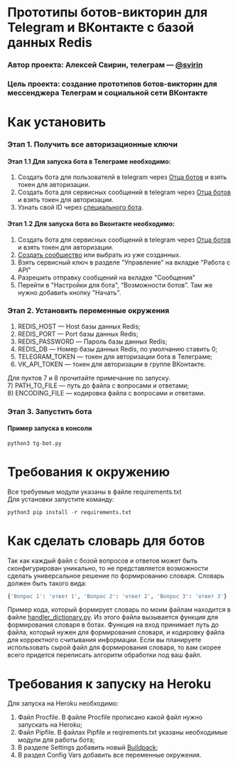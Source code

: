 # Прототипы ботов-викторин для Telegram и ВКонтакте с базой данных Redis
### Автор проекта: Алексей Свирин, телеграм — [@svirin](https://telegram.me/svirin)
### Цель проекта: создание прототипов ботов-викторин для мессенджера Телеграм и социальной сети ВКонтакте

# Как установить
### Этап 1. Получить все авторизационные ключи
#### Этап 1.1 Для запуска бота в Телеграме необходимо:
1) Создать бота для пользователй в telegram через [Отца ботов](https://telegram.me/BotFather) и взять токен для авторизации.
2) Создать бота для сервисных сообщений в telegram через [Отца ботов](https://telegram.me/BotFather) и взять токен для авторизации.
3) Узнать свой ID через [специального бота](https://telegram.me/userinfobot).

#### Этап 1.2 Для запуска бота во Вконтакте необходимо:
1) Создать бота для сервисных сообщений в telegram через [Отца ботов](https://telegram.me/BotFather) и взять токен для авторизации.
2) [Создать сообщество](https://vk.com/groups?tab=admin) или выбрать из уже созданных.
3) Взять сервисный ключ в разделе "Управление" на вкладке "Работа с API"
4) Разрешить отправку сообщений на вкладке "Сообщения"
5) Перейти в "Настройки для бота", “Возможности ботов”. Там же нужно добавить кнопку "Начать".

### Этап 2. Установить переменные окружения
1) REDIS_HOST — Host базы данных Redis;
2) REDIS_PORT — Port базы данных Redis;
3) REDIS_PASSWORD — Пароль базы данных Redis;
4) REDIS_DB — Номер базы данных Redis, по умолчанию ставить 0;
5) TELEGRAM_TOKEN — токен для авторизации бота в Телеграме;
6) VK_API_TOKEN — токен для авторизации в группе ВКонтакте.

Для пуктов 7 и 8 прочитайте примечание по запуску.  
7) PATH_TO_FILE — путь до файла с вопросами и ответами;  
8) ENCODING_FILE — кодировка файла с вопросами и ответами.

### Этап 3. Запустить бота 
#### Пример запуска в консоли
```python
python3 tg-bot.py
```

# Требования к окружению
Все требуемые модули указаны в файле requirements.txt  
Для установки запустите команду:
```python
python3 pip install -r requirements.txt
```

# Как сделать словарь для ботов
Так как каждый файл с бозой вопросов и ответов может быть сконфигурирован уникально, то не представляется возможности сделать универсальное решение по формированию словаря.
Словарь должен быть такого вида:
```python
{'Вопрос 1': 'ответ 1', 'Вопрос 2': 'ответ 2', 'Вопрос 3': 'ответ 3'}
```
Пример кода, который формирует словарь по моим файлам находится в файле [handler_dictionary.py](https://github.com/asvirin/quiz-bots/blob/master/handler_dictionary.py). Из этого файла вызывается функция для формирования словаря в ботах. Функция на вход принимает путь до файла, который нужен для формирования словаря, и кодировку файла для корректного считывания информации. Если вы планируете использовать сырой файл для формирования словаря, то вам скорее всего придется переписать алгоритм обработки под ваш файл.

# Требования к запуску на Heroku
Для запуска на Heroku необходимо:
1) Файл Procfile. В файле Procfile прописано какой файл нужно запускать на Heroku;
2) Файл Pipfile. В файлах Pipfile и reqirements.txt указаны необходимые модули для работы бота;
3) В разделе Settings добавить новый [Buildpack](https://github.com/elishaterada/heroku-google-application-credentials-buildpack);
4) В раздел Config Vars добавить все переменные окружения.
